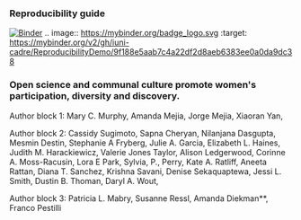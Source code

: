 ### Reproducibility guide
[![Binder](https://mybinder.org/badge_logo.svg)](https://mybinder.org/v2/gh/iuni-cadre/ReproducibilityDemo/9f188e5aab7c4a22df2d8aeb6383ee0a0da9dc38)
.. image:: https://mybinder.org/badge_logo.svg
 :target: https://mybinder.org/v2/gh/iuni-cadre/ReproducibilityDemo/9f188e5aab7c4a22df2d8aeb6383ee0a0da9dc38
 
### Open science and communal culture promote women's participation, diversity and discovery.

Author block 1:
Mary C. Murphy, Amanda Mejia, Jorge Mejia, Xiaoran Yan, 

Author block 2:
Cassidy Sugimoto, Sapna Cheryan, Nilanjana Dasgupta, Mesmin Destin, Stephanie A Fryberg, Julie A. Garcia, Elizabeth L. Haines, Judith M. Harackiewicz, Valerie Jones Taylor, Alison Ledgerwood, Corinne A. Moss-Racusin, Lora E Park, Sylvia, P., Perry, Kate A. Ratliff, Aneeta Rattan, Diana T. Sanchez, Krishna Savani, Denise Sekaquaptewa, Jessi L. Smith, Dustin B. Thoman, Daryl A. Wout,

Author block 3:
Patricia L. Mabry, Susanne Ressl, Amanda Diekman**, Franco Pestilli
